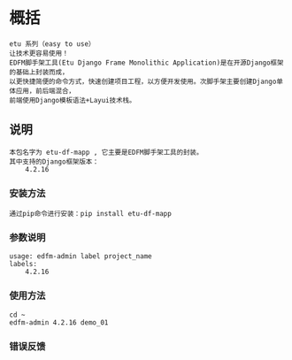 # 概括
    etu 系列（easy to use）
    让技术更容易使用！
    EDFM脚手架工具(Etu Django Frame Monolithic Application)是在开源Django框架的基础上封装而成，
    以更快捷简便的命令方式，快速创建项目工程，以方便开发使用。次脚手架主要创建Django单体应用，前后端混合，
    前端使用Django模板语法+Layui技术栈。
    

## 说明
    本包名字为 etu-df-mapp , 它主要是EDFM脚手架工具的封装。
    其中支持的Django框架版本：
        4.2.16

### 安装方法
    通过pip命令进行安装：pip install etu-df-mapp


### 参数说明
```shell
usage: edfm-admin label project_name
labels:
    4.2.16
```


### 使用方法
```shell
cd ~
edfm-admin 4.2.16 demo_01
```


### 错误反馈
    
